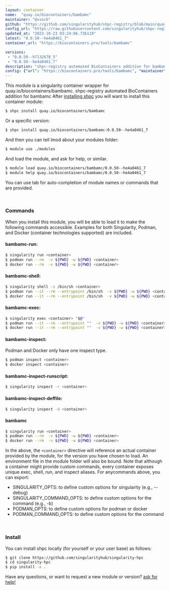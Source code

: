 ```yaml
---
layout: container
name:  "quay.io/biocontainers/bambamc"
maintainer: "@vsoch"
github: "https://github.com/singularityhub/shpc-registry/blob/main/quay.io/biocontainers/bambamc/container.yaml"
config_url: "https://raw.githubusercontent.com/singularityhub/shpc-registry/main/quay.io/biocontainers/bambamc/container.yaml"
updated_at: "2023-10-23 03:24:06.736119"
latest: "0.0.50--he4a0461_7"
container_url: "https://biocontainers.pro/tools/bambamc"

versions:
 - "0.0.50--h7132678_5"
 - "0.0.50--he4a0461_7"
description: "shpc-registry automated BioContainers addition for bambamc"
config: {"url": "https://biocontainers.pro/tools/bambamc", "maintainer": "@vsoch", "description": "shpc-registry automated BioContainers addition for bambamc", "latest": {"0.0.50--he4a0461_7": "sha256:e9dd17d6bf9e8e7a239ec3e670093504d0a80d6c0d6dcda0098ddee5a55e2dc0"}, "tags": {"0.0.50--h7132678_5": "sha256:1747302f343455876f6a7850483e817a8bfbb598c25c2f68faad94a3ba71662e", "0.0.50--he4a0461_7": "sha256:e9dd17d6bf9e8e7a239ec3e670093504d0a80d6c0d6dcda0098ddee5a55e2dc0"}, "docker": "quay.io/biocontainers/bambamc"}
---
```


This module is a singularity container wrapper for quay.io/biocontainers/bambamc.
shpc-registry automated BioContainers addition for bambamc
After [installing shpc](#install) you will want to install this container module:


```bash
$ shpc install quay.io/biocontainers/bambamc
```

Or a specific version:

```bash
$ shpc install quay.io/biocontainers/bambamc:0.0.50--he4a0461_7
```

And then you can tell lmod about your modules folder:

```bash
$ module use ./modules
```

And load the module, and ask for help, or similar.

```bash
$ module load quay.io/biocontainers/bambamc/0.0.50--he4a0461_7
$ module help quay.io/biocontainers/bambamc/0.0.50--he4a0461_7
```

You can use tab for auto-completion of module names or commands that are provided.

<br>

### Commands

When you install this module, you will be able to load it to make the following commands accessible.
Examples for both Singularity, Podman, and Docker (container technologies supported) are included.

#### bambamc-run:

```bash
$ singularity run <container>
$ podman run --rm  -v ${PWD} -w ${PWD} <container>
$ docker run --rm  -v ${PWD} -w ${PWD} <container>
```

#### bambamc-shell:

```bash
$ singularity shell -s /bin/sh <container>
$ podman run --it --rm --entrypoint /bin/sh  -v ${PWD} -w ${PWD} <container>
$ docker run --it --rm --entrypoint /bin/sh  -v ${PWD} -w ${PWD} <container>
```

#### bambamc-exec:

```bash
$ singularity exec <container> "$@"
$ podman run --it --rm --entrypoint ""  -v ${PWD} -w ${PWD} <container> "$@"
$ docker run --it --rm --entrypoint ""  -v ${PWD} -w ${PWD} <container> "$@"
```

#### bambamc-inspect:

Podman and Docker only have one inspect type.

```bash
$ podman inspect <container>
$ docker inspect <container>
```

#### bambamc-inspect-runscript:

```bash
$ singularity inspect -r <container>
```

#### bambamc-inspect-deffile:

```bash
$ singularity inspect -d <container>
```



#### bambamc

```bash
$ singularity run <container>
$ podman run --rm  -v ${PWD} -w ${PWD} <container>
$ docker run --rm  -v ${PWD} -w ${PWD} <container>
```


In the above, the `<container>` directive will reference an actual container provided
by the module, for the version you have chosen to load. An environment file in the
module folder will also be bound. Note that although a container
might provide custom commands, every container exposes unique exec, shell, run, and
inspect aliases. For anycommands above, you can export:

 - SINGULARITY_OPTS: to define custom options for singularity (e.g., --debug)
 - SINGULARITY_COMMAND_OPTS: to define custom options for the command (e.g., -b)
 - PODMAN_OPTS: to define custom options for podman or docker
 - PODMAN_COMMAND_OPTS: to define custom options for the command

<br>

### Install

You can install shpc locally (for yourself or your user base) as follows:

```bash
$ git clone https://github.com/singularityhub/singularity-hpc
$ cd singularity-hpc
$ pip install -e .
```

Have any questions, or want to request a new module or version? [ask for help!](https://github.com/singularityhub/singularity-hpc/issues)